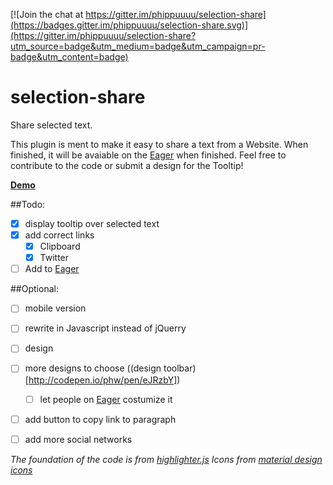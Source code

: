 [![Join the chat at https://gitter.im/phippuuuu/selection-share](https://badges.gitter.im/phippuuuu/selection-share.svg)](https://gitter.im/phippuuuu/selection-share?utm_source=badge&utm_medium=badge&utm_campaign=pr-badge&utm_content=badge)

# selection-share

Share selected text.

This plugin is ment to make it easy to share a text from a Website. When finished, it will be avaiable on the [Eager](https://eager.io/) when finished.
Feel free to contribute to the code or submit a design for the Tooltip!

**[Demo](http://htmlpreview.github.io/?https://github.com/phippuuuu/selection-share/blob/master/Demo.html)**

##Todo:
- [x] display tooltip over selected text
- [x] add correct links
  - [x] Clipboard
  - [x] Twitter
- [ ] Add to [Eager](https://eager.io/)

##Optional:
- [ ] mobile version
- [ ] rewrite in Javascript instead of jQuerry
- [ ] design
- [ ] more designs to choose ((design toolbar)[http://codepen.io/phw/pen/eJRzbY])
  - [ ] let people on [Eager](https://eager.io/) costumize it
- [ ] add button to copy link to paragraph
- [ ] add more social networks


*The foundation of the code is from [highlighter.js](https://github.com/huffpostlabs/highlighter.js)*
*Icons from [material design icons](https://materialdesignicons.com/)*
